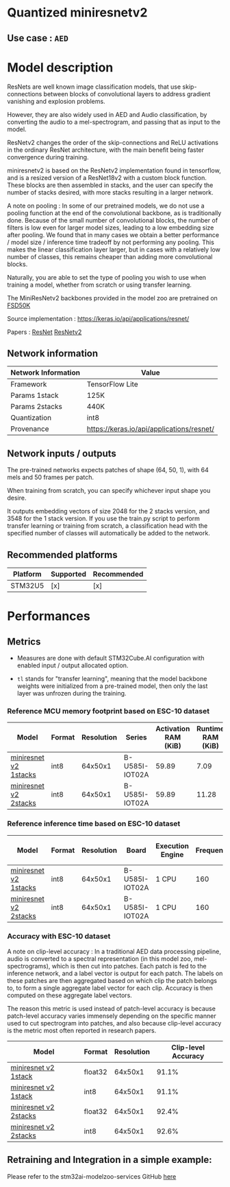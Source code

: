 # Quantized miniresnetv2

## **Use case** : `AED`

# Model description

ResNets are well known image classification models, that use skip-connections between blocks of convolutional layers to address gradient vanishing and explosion problems.

However, they are also widely used in AED and Audio classification, by converting the audio to a mel-spectrogram, and passing that as input to the model.

ResNetv2 changes the order of the skip-connections and ReLU activations in the ordinary ResNet architecture, with the main benefit being faster convergence during training.

miniresnetv2 is based on the ResNetv2 implementation found in tensorflow, and is a resized version of a ResNet18v2 with a custom block function. These blocks are then assembled in stacks, and the user can specify the number of stacks desired, with more stacks resulting in a larger network.

A note on pooling : In some of our pretrained models, we do not use a pooling function at the end of the convolutional backbone, as is traditionally done. Because of the small number of convolutional blocks, the number of filters is low even for larger model sizes, leading to a low embedding size after pooling.
We found that in many cases we obtain a better performance / model size / inference time tradeoff by not performing any pooling. This makes the linear classification layer larger, but in cases with a relatively low number of classes, this remains cheaper than adding more convolutional blocks.

Naturally, you are able to set the type of pooling you wish to use when training a model, whether from scratch or using transfer learning.

The MiniResNetv2 backbones provided in the model zoo are pretrained on [FSD50K](https://zenodo.org/records/4060432)

Source implementation : https://keras.io/api/applications/resnet/

Papers : [ResNet](https://arxiv.org/abs/1512.03385)
         [ResNetv2](https://arxiv.org/abs/1603.05027)

## Network information


| Network Information     |  Value          |
|-------------------------|-----------------|
|  Framework              | TensorFlow Lite |
|  Params 1stack          | 125K            |
|  Params 2stacks         | 440K            |
|  Quantization           | int8            |
|  Provenance             | https://keras.io/api/applications/resnet/ |

## Network inputs / outputs
The pre-trained networks expects patches of shape (64, 50, 1), with 64 mels and 50 frames per patch.

When training from scratch, you can specify whichever input shape you desire.

It outputs embedding vectors of size 2048 for the 2 stacks version, and 3548 for the 1 stack version. If you use the train.py script to perform transfer learning or training from scratch, a classification head with the specified number of classes will automatically be added to the network.

## Recommended platforms

| Platform | Supported | Recommended |
|----------|-----------|-----------|
| STM32U5  |[x]|[x]|


# Performances

## Metrics

* Measures are done with default STM32Cube.AI configuration with enabled input / output allocated option.

* `tl` stands for "transfer learning", meaning that the model backbone weights were initialized from a pre-trained model, then only the last layer was unfrozen during the training.


### Reference MCU memory footprint based on ESC-10 dataset


| Model             | Format | Resolution | Series  | Activation RAM (KiB) | Runtime RAM (KiB) | Weights Flash (KiB) | Code Flash (KiB) | Total RAM (KiB)  | Total Flash (kB) | STM32Cube.AI version  |
|-------------------|--------|------------|---------|----------------|-------------|---------------|------------|-------------|-------------|-----------------------|
| [miniresnet v2 1stacks ](ST_pretrainedmodel_public_dataset/esc10/miniresnetv2_1stacks_64x50_tl/miniresnetv2_1stacks_64x50_tl_int8.tflite) | int8 | 64x50x1 | B-U585I-IOT02A    | 59.89               |   7.09       |   123.98            |   61.57      | 66.98 | 185.55 | 10.0.0                 |
| [miniresnet v2 2stacks ](ST_pretrainedmodel_public_dataset/esc10/miniresnetv2_2stacks_64x50_tl/miniresnetv2_2stacks_64x50_tl_int8.tflite) | int8 | 64x50x1 | B-U585I-IOT02A    | 59.89                |   11.28        |   431.98            |   69.86      | 71.17 | 501.84 | 10.0.0                 |


### Reference inference time based on ESC-10 dataset


| Model             | Format | Resolution | Board            | Execution Engine |  Frequency   | Inference time (ms) | STM32Cube.AI version  |
|-------------------|--------|------------|------------------|------------------|--------------|-------|-----------------------|
| [miniresnet v2 1stacks ](ST_pretrainedmodel_public_dataset/esc10/miniresnetv2_1stacks_64x50_tl/miniresnetv2_1stacks_64x50_tl_int8.tflite) | int8 | 64x50x1 | B-U585I-IOT02A |  1 CPU | 160 | 188.36 | 10.0.0                |
| [miniresnet v2 2stacks ](ST_pretrainedmodel_public_dataset/esc10/miniresnetv2_2stacks_64x50_tl/miniresnetv2_2stacks_64x50_tl_int8.tflite) | int8 | 64x50x1 | B-U585I-IOT02A |  1 CPU | 160 | 308.81 | 10.0.0                 |


### Accuracy with ESC-10 dataset

A note on clip-level accuracy : In a traditional AED data processing pipeline, audio is converted to a spectral representation (in this model zoo, mel-spectrograms), which is then cut into patches. Each patch is fed to the inference network, and a label vector is output for each patch. The labels on these patches are then aggregated based on which clip the patch belongs to, to form a single aggregate label vector for each clip. Accuracy is then computed on these aggregate label vectors.

The reason this metric is used instead of patch-level accuracy is because patch-level accuracy varies immensely depending on the specific manner used to cut spectrogram into patches, and also because clip-level accuracy is the metric most often reported in research papers.

| Model | Format | Resolution | Clip-level Accuracy |
|-------|--------|------------|----------------|
| [miniresnet v2 1stack ](ST_pretrainedmodel_public_dataset/esc10/miniresnetv2_1stacks_64x50_tl/miniresnetv2_1stacks_64x50_tl.h5) | float32 | 64x50x1 | 91.1% |
| [miniresnet v2 1stack ](ST_pretrainedmodel_public_dataset/esc10/miniresnetv2_1stacks_64x50_tl/miniresnetv2_1stacks_64x50_tl_int8.tflite) | int8 | 64x50x1 | 91.1% |
| [miniresnet v2 2stacks ](ST_pretrainedmodel_public_dataset/esc10/miniresnetv2_2stacks_64x50_tl/miniresnetv2_2stacks_64x50_tl.h5) | float32 | 64x50x1 | 92.4% |
| [miniresnet v2 2stacks ](ST_pretrainedmodel_public_dataset/esc10/miniresnetv2_2stacks_64x50_tl/miniresnetv2_2stacks_64x50_tl_int8.tflite) | int8 | 64x50x1 | 92.6% |



## Retraining and Integration in a simple example:

Please refer to the stm32ai-modelzoo-services GitHub [here](https://github.com/STMicroelectronics/stm32ai-modelzoo-services)
